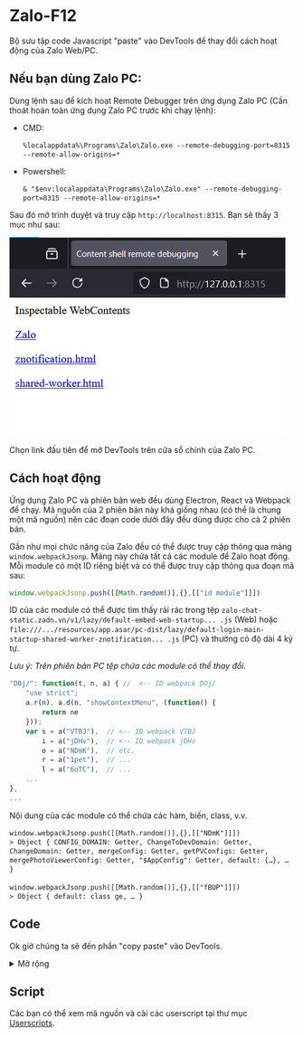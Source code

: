 # Zalo-F12
Bộ sưu tập code Javascript "paste" vào DevTools để thay đổi cách hoạt động của Zalo Web/PC.

## Nếu bạn dùng Zalo PC:
Dùng lệnh sau để kích hoạt Remote Debugger trên ứng dụng Zalo PC (Cần thoát hoàn toàn ứng dụng Zalo PC trước khi chạy lệnh):
- CMD:
    ```
    %localappdata%\Programs\Zalo\Zalo.exe --remote-debugging-port=8315 --remote-allow-origins=*
    ```
- Powershell:
    ```
    & "$env:localappdata\Programs\Zalo\Zalo.exe" --remote-debugging-port=8315 --remote-allow-origins=*
    ```

Sau đó mở trình duyệt và truy cập `http://localhost:8315`. Bạn sẽ thấy 3 mục như sau:

![](./Images/1.png)

Chọn link đầu tiên để mở DevTools trên cửa sổ chính của Zalo PC.

## Cách hoạt động

Ứng dụng Zalo PC và phiên bản web đều dùng Electron, React và Webpack để chạy. Mã nguồn của 2 phiên bản này khá giống nhau (có thể là chung một mã nguồn) nên các đoạn code dưới đây đều dùng được cho cả 2 phiên bản.

Gần như mọi chức năng của Zalo đều có thể được truy cập thông qua mảng `window.webpackJsonp`. Mảng này chứa tất cả các module để Zalo hoạt động. Mỗi module có một ID riêng biệt và có thể được truy cập thông qua đoạn mã sau:

```js
window.webpackJsonp.push([[Math.random()],{},[["id module"]]])
```

ID của các module có thể được tìm thấy rải rác trong tệp `zalo-chat-static.zadn.vn/v1/lazy/default-embed-web-startup... .js` (Web) hoặc `file:///.../resources/app.asar/pc-dist/lazy/default-login-main-startup-shared-worker-znotification... .js` (PC) và thường có độ dài 4 ký tự.

*Lưu ý: Trên phiên bản PC tệp chứa các module có thể thay đổi.*

```js
"DOj/": function(t, n, a) { //  <-- ID webpack DOj/
    "use strict";
    a.r(n), a.d(n, "showContextMenu", (function() {
        return ne
    }));
    var s = a("VTBJ"),  // <-- ID webpack VTBJ
        i = a("jDHv"),  // <-- ID webpack jDHv
        o = a("NDmK"),  // etc.
        r = a("1pet"),  // ...
        l = a("6uTC"),  // ...
    ...
},
...
```

Nội dung của các module có thể chứa các hàm, biến, class, v.v.

```
window.webpackJsonp.push([[Math.random()],{},[["NDmK"]]])
> Object { CONFIG_DOMAIN: Getter, ChangeToDevDomain: Getter, ChangeDomain: Getter, mergeConfig: Getter, getPVConfigs: Getter, mergePhotoViewerConfig: Getter, "$AppConfig": Getter, default: {…}, … }

window.webpackJsonp.push([[Math.random()],{},[["fBUP"]]])
> Object { default: class ge, … }
```

## Code
Ok giờ chúng ta sẽ đến phần "copy paste" vào DevTools.

<details>

<summary>Mở rộng</summary>

### 1. Mã hoá/giải mã dữ liệu
Zalo mã hoá gần như tất cả dữ liệu gửi đi và nhận về và mỗi phiên đăng nhập đều có khoá giải mã riêng. Ta có thể tận dụng hàm mã hoá/giải mã sẵn của Zalo để làm việc này mà không cần biết khoá.

```js
window.webpackJsonp.push([[Math.random()], {}, [["z0WU"]]]).default.decodeAES("nội dung bị mã hoá")

window.webpackJsonp.push([[Math.random()], {}, [["z0WU"]]]).default.encodeAES("nội dung cần mã hoá")
```

```
window.webpackJsonp.push([[Math.random()], {}, [["z0WU"]]]).default.decodeAES("lqwMxeU86kgh6jcanndGmJjzJHsqu6B8v1kFI9p9/381UGcffjBS8HFWkrNBWbZPmIz/k3v+YQKUIgD4rsycfvKZ/jxBYqvN/r0T+ZASzQs=") 
> '{"error_code":0,"error_message":"Successful.","data":{"status":true}}'


window.webpackJsonp.push([[Math.random()], {}, [["z0WU"]]]).default.encodeAES('{"error_code":0,"error_message":"Successful.","data":{"status":false}}') 
> "lqwMxeU86kgh6jcanndGmJjzJHsqu6B8v1kFI9p9/381UGcffjBS8HFWkrNBWbZPkvvnCrKosWFgk2aesrVYmh26K6SKxKi88fB0yLNFh2M=" 
```

### 2. Lấy thông tin người dùng hiện tại

```js
await window.webpackJsonp.push([[Math.random()],{},[["XS0u"]]]).default.getMe()
```

![](./Images/2.png)

### 3. Lấy danh sách nhóm đã tham gia
```js
window.webpackJsonp.push([[Math.random()],{},[["Gm1y"]]]).default.getGroupsListSync() 
```

![](./Images/3.png)

### 4. Lấy danh sách bạn bè

```js
await window.webpackJsonp.push([[Math.random()],{},[["XS0u"]]]).default.getFriends() 
```

![](./Images/4.png)

### 5. Gửi tin nhắn văn bản đến một chủ đề (người dùng/nhóm)

```js
let isGroup = false;
let ttl = 0;
window.webpackJsonp.push([[Math.random()],{},[["fBUP"]]]).default.sendZText("id", "tin nhắn", isGroup, Date.now(), {count: 3, lowPriority: false, timeout: 1, timestamp: Date.now()}, {shouldParseLinkOrContact: false, ttl: ttl})
```

- id: id người dùng/nhóm (id nhóm được prefix bằng chữ 'g')
- isGroup: chủ đề mục tiêu có phải là nhóm không
- ttl: thời gian tin nhắn tồn tại, 0 là không biến mất

![](./Images/5.png)

### 6. Lấy lịch sử tin nhắn 

```js

let count = 50;
window.webpackJsonp.push([[Math.random()], {}, [["z0WU"]]]).default.decodeAES(
	(await window.webpackJsonp.push([[Math.random()],{},[["fBUP"]]]).default.getHistoryMessage('id', count)).data.data
)

```

Bạn có thể dùng `JSON.parse` để chuyển đổi chuỗi JSON thành đối tượng cho dễ nhìn.

![](./Images/6.png)

### 7. Bật/tắt chế độ xem ảnh trong cửa sổ popup

```js
// Bật là 1, tắt là 0
window.webpackJsonp.push([[Math.random()],{},[["NDmK"]]]).default.enable_photoviewer_popup = 1
```

![](./Images/7.png)

### 8. Kích hoạt chức năng sticker Guggy

```js
window.webpackJsonp.push([[Math.random()],{},[["NDmK"]]]).default.enable_guggy = 1
```

![](./Images/8.1.png)

![](./Images/8.2.png)

### 9. Kích hoạt embed YouTube và SoundCloud

```js
// Kích hoạt embed YouTube
window.webpackJsonp.push([[Math.random()],{},[["NDmK"]]]).default.embed_pop.enable_youtube = 1 
// Kích hoạt embed SoundCloud
window.webpackJsonp.push([[Math.random()],{},[["NDmK"]]]).default.embed_pop.enable_soundcloud = 1 
// Kích hoạt mục cài đặt
window.webpackJsonp.push([[Math.random()],{},[["NDmK"]]]).default.embed_pop.enable_settings = 1 
```

![](./Images/9.1.png)

![](./Images/9.2.png)

### 10. Kích hoạt chức năng tạo và gửi tệp văn bản 

```js
window.webpackJsonp.push([[Math.random()],{},[["NDmK"]]]).default.tfe.enable_edit = 1 
```

![](./Images/10.1.png)

![](./Images/10.2.png)

### 11. Hiện tuỳ chọn mã hoá đầu cuối
__*Chức năng mã hoá đầu cuối hiện không thể kích hoạt được.*__

```js
let e2ee = window.webpackJsonp.push([[Math.random()],{},[["NDmK"]]]).default.e2ee;
e2ee.enable_group = true;
e2ee.invisible = false;
e2ee.default_11_banner.enable = true;
```

![](./Images/11.1.png)

![](./Images/11.2.png)

![](./Images/11.3.png)

### 12. Kích hoạt chế độ nhà phát triển

```js
window.webpackJsonp.push([[Math.random()],{},[["NDmK"]]]).default.adminMode = 1 
```

![](./Images/12.1.png)

![](./Images/12.2.png)
 
![](./Images/12.3.png)

![](./Images/12.4.png)

![](./Images/12.5.png)

![](./Images/12.6.png)

Nếu bạn dùng ứng dụng Zalo PC, sau khi kích hoạt chế độ nhà phát triển, bạn nên dùng DevTools của Electron thay vì dùng Remote Debugger bằng cách chọn `biểu tượng bánh răng ở góc dưới bên trái -> Công cụ/Tools -> Common -> DevTools -> Open DevTools`.

### 13. Tạo thông báo trên màn hình 

```js
let delay = 10000;
window.webpackJsonp.push([[Math.random()],{},[["6uTC"]]]).default.createMessage("nội dung", delay)
```

![](./Images/13.png)

### 14. Tạo thông báo góc dưới bên trái

```js
window.webpackJsonp.push([[Math.random()],{},[["6uTC"]]]).default.createMessageCustom({
    type: 2,    // 1 là cảnh báo, 2 là thông tin, 3 là lỗi, 4 là thành công
    title: 'tiêu đề',
	description: 'nội dung',
    duration: 10000,
    buttons: {  // Có thể có hoặc không
        primary: {
            textKey: "OK",
            onClick: () => {}   // Sự kiện nút bấm
        }
    }
})
```

![](./Images/14.png)

### 15. Tạo thông báo với biểu tượng

```js
let types = window.webpackJsonp.push([[Math.random()],{},[["Vp9m"]]]).TOAST_TYPE;
let windowId = '1'; // 1 là id cửa sổ chính 
window.webpackJsonp.push([[Math.random()],{},[["Vp9m"]]]).ZToastManagerHolder.getZToastManagerByWindowId(windowId).show({
    noBackground: true, // Không làm mờ toàn bộ màn hình bằng nền
    darkmode: false,    // Hiện thông báo trong chế độ tối bất kể chủ đề hiện tại
    textKey: 'nội dung thông báo',
    type: types.INFO,   // Loại thông báo 
    duration: 5000      // Thời gian hiện thông báo
})
```

![](./Images/15.png) 

</details>

## Script
Các bạn có thể xem mã nguồn và cài các userscript tại thư mục [Userscripts](./Userscripts/).